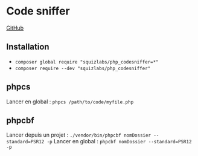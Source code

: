 # Code sniffer

[GitHub](https://github.com/squizlabs/PHP_CodeSniffer)

## Installation

* `composer global require "squizlabs/php_codesniffer=*"`
* `composer require --dev "squizlabs/php_codesniffer"`

## phpcs

Lancer en global : `phpcs /path/to/code/myfile.php`

## phpcbf

Lancer depuis un projet : `./vendor/bin/phpcbf nomDossier --standard=PSR12 -p`
Lancer en global : `phpcbf nomDossier --standard=PSR12 -p`
